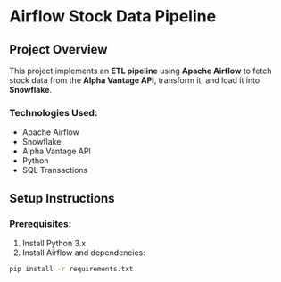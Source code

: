 # Airflow Stock Data Pipeline

## Project Overview
This project implements an **ETL pipeline** using **Apache Airflow** to fetch stock data from the **Alpha Vantage API**, transform it, and load it into **Snowflake**.

### Technologies Used:
- Apache Airflow
- Snowflake
- Alpha Vantage API
- Python
- SQL Transactions

## Setup Instructions

### Prerequisites:
1. Install Python 3.x
2. Install Airflow and dependencies:
```bash
pip install -r requirements.txt
